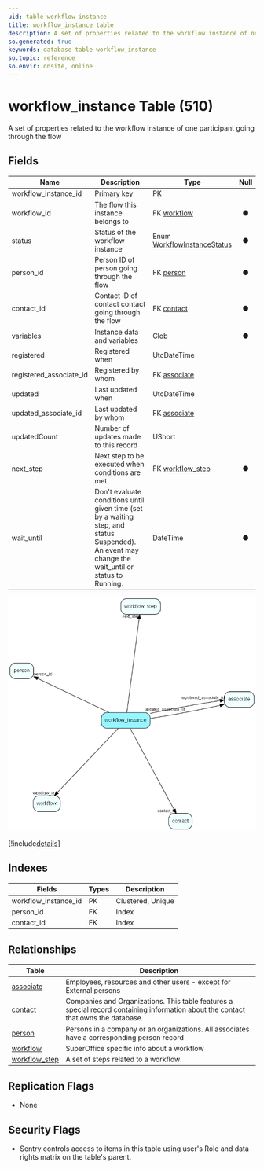 ```yaml
---
uid: table-workflow_instance
title: workflow_instance table
description: A set of properties related to the workflow instance of one participant going through the flow
so.generated: true
keywords: database table workflow_instance
so.topic: reference
so.envir: onsite, online
---
```


# workflow\_instance Table (510)

A set of properties related to the workflow instance of one participant going through the flow

## Fields

| Name | Description | Type | Null |
|------|-------------|------|:----:|
|workflow\_instance\_id|Primary key|PK| |
|workflow\_id|The flow this instance belongs to|FK [workflow](workflow.md)|&#x25CF;|
|status|Status of the workflow instance|Enum [WorkflowInstanceStatus](enums/workflowinstancestatus.md)|&#x25CF;|
|person\_id|Person ID of person going through the flow|FK [person](person.md)|&#x25CF;|
|contact\_id|Contact ID of contact contact going through the flow|FK [contact](contact.md)|&#x25CF;|
|variables|Instance data and variables|Clob|&#x25CF;|
|registered|Registered when|UtcDateTime| |
|registered\_associate\_id|Registered by whom|FK [associate](associate.md)| |
|updated|Last updated when|UtcDateTime| |
|updated\_associate\_id|Last updated by whom|FK [associate](associate.md)| |
|updatedCount|Number of updates made to this record|UShort| |
|next\_step|Next step to be executed when conditions are met|FK [workflow_step](workflow-step.md)|&#x25CF;|
|wait\_until|Don&apos;t evaluate conditions until given time (set by a waiting step, and status Suspended). An event may change the wait_until or status to Running.|DateTime|&#x25CF;|


![workflow_instance table relationship diagram](./media/workflow_instance.png)

[!include[details](./includes/workflow-instance.md)]

## Indexes

| Fields | Types | Description |
|--------|-------|-------------|
|workflow\_instance\_id |PK |Clustered, Unique |
|person\_id |FK |Index |
|contact\_id |FK |Index |

## Relationships

| Table|  Description |
|------|-------------|
|[associate](associate.md)  |Employees, resources and other users - except for External persons |
|[contact](contact.md)  |Companies and Organizations.   This table features a special record containing information about the contact that owns the database.   |
|[person](person.md)  |Persons in a company or an organizations. All associates have a corresponding person record |
|[workflow](workflow.md)  |SuperOffice specific info about a workflow |
|[workflow\_step](workflow-step.md)  |A set of steps related to a workflow. |


## Replication Flags

* None

## Security Flags

* Sentry controls access to items in this table using user's Role and data rights matrix on the table's parent.

